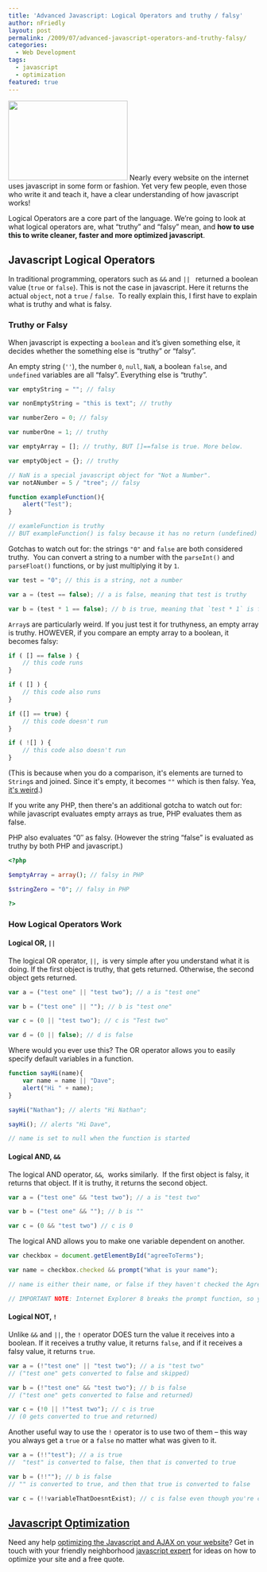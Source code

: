 ```yaml
---
title: 'Advanced Javascript: Logical Operators and truthy / falsy'
author: nFriedly
layout: post
permalink: /2009/07/advanced-javascript-operators-and-truthy-falsy/
categories:
  - Web Development
tags:
  - javascript
  - optimization
featured: true
---
```

[<img class="alignleft" title="speed machine" src="http://farm1.static.flickr.com/104/308974073_9057064747_m.jpg" alt="" width="240" height="160" />][1] Nearly every website on the internet uses javascript in some form or fashion. Yet very few people, even those who write it and teach it, have a clear understanding of how javascript works!

Logical Operators are a core part of the language. We&#8217;re going to look at what logical operators are, what &#8220;truthy&#8221; and &#8220;falsy&#8221; mean, and **how to use this to write cleaner, faster and more optimized javascript**.

<!--more-->

## Javascript Logical Operators

In traditional programming, operators such as `&&` and `|| ` returned a boolean value (`true` or `false`). This is not the case in javascript. Here it returns the actual `object`, not a `true` / `false`.  To really explain this, I first have to explain what is truthy and what is falsy.

### Truthy or Falsy

When javascript is expecting a `boolean` and it&#8217;s given something else, it decides whether the something else is &#8220;truthy&#8221; or &#8220;falsy&#8221;.

An empty string (`''`), the number `0`, `null`, `NaN`, a boolean `false`, and `undefined` variables are all &#8220;falsy&#8221;. Everything else is &#8220;truthy&#8221;.

``` js
var emptyString = ""; // falsy

var nonEmptyString = "this is text"; // truthy

var numberZero = 0; // falsy

var numberOne = 1; // truthy

var emptyArray = []; // truthy, BUT []==false is true. More below.

var emptyObject = {}; // truthy

// NaN is a special javascript object for "Not a Number".
var notANumber = 5 / "tree"; // falsy

function exampleFunction(){
	alert("Test");
}

// examleFunction is truthy
// BUT exampleFunction() is falsy because it has no return (undefined)
```

Gotchas to watch out for: the strings `"0"` and `false` are both considered truthy.  You can convert a string to a number with the `parseInt()` and `parseFloat()` functions, or by just multiplying it by `1`.

``` js
var test = "0"; // this is a string, not a number

var a = (test == false); // a is false, meaning that test is truthy

var b = (test * 1 == false); // b is true, meaning that `test * 1` is falsy

```

`Array`s are particularly weird. If you just test it for truthyness, an empty array is truthy. HOWEVER, if you compare an empty array to a boolean, it becomes falsy:

``` js
if ( [] == false ) {
	// this code runs
}

if ( [] ) {
	// this code also runs
}

if ([] == true) {
	// this code doesn't run
}

if ( ![] ) {
	// this code also doesn't run
}

```
(This is because when you do a comparison, it's elements are turned to `String`s and joined. Since it's empty, it becomes `""` which is then falsy. Yea, [it's weird](https://www.destroyallsoftware.com/talks/wat).)

If you write any PHP, then there's an additional gotcha to watch out for: while javascript evaluates empty arrays as true, PHP evaluates them as false.

PHP also evaluates &#8220;0&#8243; as falsy. (However the string &#8220;false&#8221; is evaluated as truthy by both PHP and javascript.)

``` php
<?php

$emptyArray = array(); // falsy in PHP

$stringZero = "0"; // falsy in PHP

?>
```

### How Logical Operators Work

#### Logical OR, `||`

The logical OR operator, `||`,  is very simple after you understand what it is doing. If the first object is truthy, that gets returned. Otherwise, the second object gets returned.

``` js
var a = ("test one" || "test two"); // a is "test one"

var b = ("test one" || ""); // b is "test one"

var c = (0 || "test two"); // c is "Test two"

var d = (0 || false); // d is false

```

Where would you ever use this? The OR operator allows you to easily specify default variables in a function.

``` js
function sayHi(name){
	var name = name || "Dave";
	alert("Hi " + name);
}

sayHi("Nathan"); // alerts "Hi Nathan";

sayHi(); // alerts "Hi Dave",

// name is set to null when the function is started

```

#### Logical AND, `&&`

The logical AND operator, `&&`,  works similarly.  If the first object is falsy, it returns that object. If it is truthy, it returns the second object.

``` js
var a = ("test one" && "test two"); // a is "test two"

var b = ("test one" && ""); // b is ""

var c = (0 && "test two") // c is 0

```

The logical AND allows you to make one variable dependent on another.

``` js
var checkbox = document.getElementById("agreeToTerms");

var name = checkbox.checked && prompt("What is your name");

// name is either their name, or false if they haven't checked the AgreeToTerms checkbox

// IMPORTANT NOTE: Internet Explorer 8 breaks the prompt function, so you probably shouldn't use it.
```

#### Logical NOT, `!`

Unlike `&&` and `||`, the `!` operator DOES turn the value it receives into a boolean. If it receives a truthy value, it returns `false`, and if it receives a falsy value, it returns `true`.

``` js
var a = (!"test one" || "test two"); // a is "test two"
// ("test one" gets converted to false and skipped)

var b = (!"test one" && "test two"); // b is false
// ("test one" gets converted to false and returned)

var c = (!0 || !"test two"); // c is true
// (0 gets converted to true and returned)

```

Another useful way to use the `!` operator is to use two of them &#8211; this way you always get a `true` or a `false` no matter what was given to it.

``` js
var a = (!!"test"); // a is true
//  "test" is converted to false, then that is converted to true

var b = (!!""); // b is false
// "" is converted to true, and then that true is converted to false

var c = (!!variableThatDoesntExist); // c is false even though you're checking an undefined variable.
```

## [Javascript Optimization][4]

Need any help [optimizing the Javascript and AJAX on your website][5]? Get in touch with your friendly neighborhood [javascript expert][4] for ideas on how to optimize your site and a free quote.

 [1]: http://www.flickr.com/photos/fleur-design/308974073/
 [3]: http://www.nicollet.net/2009/06/the-truth-of-javascript/
 [4]: http://nfriedly.com/portfolio
 [5]: http://nfriedly.com/portfolio#javascript